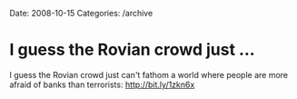 Date: 2008-10-15
Categories: /archive

# I guess the Rovian crowd just ...

I guess the Rovian crowd just can't fathom a world where people are more afraid of banks than terrorists: http://bit.ly/1zkn6x
